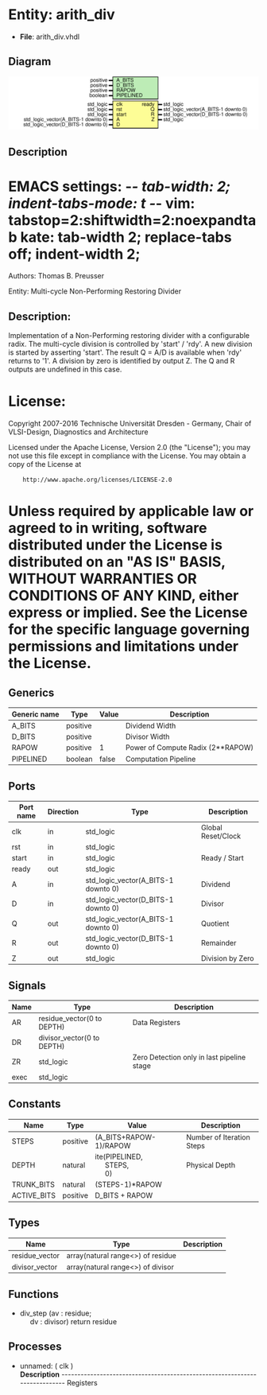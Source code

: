 # Entity: arith_div

- **File**: arith_div.vhdl
## Diagram

![Diagram](arith_div.svg "Diagram")
## Description

 EMACS settings: -*-  tab-width: 2; indent-tabs-mode: t -*-
 vim: tabstop=2:shiftwidth=2:noexpandtab
 kate: tab-width 2; replace-tabs off; indent-width 2;
 =============================================================================
 Authors:					Thomas B. Preusser

 Entity:					Multi-cycle Non-Performing Restoring Divider

 Description:
 -------------------------------------
 Implementation of a Non-Performing restoring divider with a configurable radix.
 The multi-cycle division is controlled by 'start' / 'rdy'. A new division is
 started by asserting 'start'. The result Q = A/D is available when 'rdy'
 returns to '1'. A division by zero is identified by output Z. The Q and R
 outputs are undefined in this case.

 License:
 =============================================================================
 Copyright 2007-2016 Technische Universität Dresden - Germany,
										 Chair of VLSI-Design, Diagnostics and Architecture

 Licensed under the Apache License, Version 2.0 (the "License");
 you may not use this file except in compliance with the License.
 You may obtain a copy of the License at

		http://www.apache.org/licenses/LICENSE-2.0

 Unless required by applicable law or agreed to in writing, software
 distributed under the License is distributed on an "AS IS" BASIS,
 WITHOUT WARRANTIES OR CONDITIONS OF ANY KIND, either express or implied.
 See the License for the specific language governing permissions and
 limitations under the License.
 =============================================================================
## Generics

| Generic name | Type     | Value | Description                        |
| ------------ | -------- | ----- | ---------------------------------- |
| A_BITS       | positive |       |  Dividend Width                    |
| D_BITS       | positive |       |  Divisor Width                     |
| RAPOW        | positive | 1     |  Power of Compute Radix (2**RAPOW) |
| PIPELINED    | boolean  | false |  Computation Pipeline              |
## Ports

| Port name | Direction | Type                                | Description        |
| --------- | --------- | ----------------------------------- | ------------------ |
| clk       | in        | std_logic                           | Global Reset/Clock |
| rst       | in        | std_logic                           |                    |
| start     | in        | std_logic                           | Ready / Start      |
| ready     | out       | std_logic                           |                    |
| A         | in        | std_logic_vector(A_BITS-1 downto 0) |  Dividend          |
| D         | in        | std_logic_vector(D_BITS-1 downto 0) |  Divisor           |
| Q         | out       | std_logic_vector(A_BITS-1 downto 0) |  Quotient          |
| R         | out       | std_logic_vector(D_BITS-1 downto 0) |  Remainder         |
| Z         | out       | std_logic                           |  Division by Zero  |
## Signals

| Name | Type                       | Description                                 |
| ---- | -------------------------- | ------------------------------------------- |
| AR   | residue_vector(0 to DEPTH) |  Data Registers                             |
| DR   | divisor_vector(0 to DEPTH) |                                             |
| ZR   | std_logic                  |  Zero Detection only in last pipeline stage |
| exec | std_logic                  |                                             |
## Constants

| Name        | Type     | Value                                                                                             | Description                |
| ----------- | -------- | ------------------------------------------------------------------------------------------------- | -------------------------- |
| STEPS       | positive |  (A_BITS+RAPOW-1)/RAPOW                                                                           |  Number of Iteration Steps |
| DEPTH       | natural  |  ite(PIPELINED,<br><span style="padding-left:20px"> STEPS,<br><span style="padding-left:20px"> 0) |  Physical Depth            |
| TRUNK_BITS  | natural  |  (STEPS-1)*RAPOW                                                                                  |                            |
| ACTIVE_BITS | positive |  D_BITS + RAPOW                                                                                   |                            |
## Types

| Name           | Type                               | Description |
| -------------- | ---------------------------------- | ----------- |
| residue_vector | array(natural range<>) of residue  |             |
| divisor_vector | array(natural range<>) of divisor  |             |
## Functions
- div_step <font id="function_arguments">(av : residue;<br><span style="padding-left:20px"> dv : divisor) </font> <font id="function_return">return residue </font>
## Processes
- unnamed: ( clk )
</br>**Description**
---------------------------------------------------------------------------  Registers 
